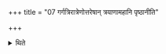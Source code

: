 +++
title = "07 गर्गत्रिरात्रेणोत्तरेषान् त्रयाणामहानि पृष्ठानीति"

+++

<details><summary>थिते</summary>

7. The days and the Pr̥ṣṭhastotras of the following three day sacrifices are (as good as) explained by the (description of the) Garga Trirātra.  

[^1]: See XXII.15.4; 5. 
</details>
